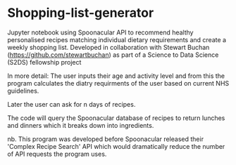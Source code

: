 # Shopping-list-generator
Jupyter notebook using Spoonacular API to recommend healthy personalised recipes matching individual dietary requirements and create a weekly shopping list. Developed in collaboration with Stewart Buchan (https://github.com/stewartbuchan) as part of a Science to Data Science (S2DS) fellowship project

In more detail:
The user inputs their age and activity level and from this the program calculates the diatry requirments of the user based on current NHS guidelines.

Later the user can ask for n days of recipes.

The code will query the Spoonacular database of recipes to return lunches and dinners which it breaks down into ingredients.

nb. This program was developed before Spoonacular released their 'Complex Recipe Search' API which would dramatically reduce the number of API requests the program uses.

